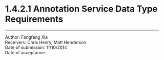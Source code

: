 # 1.4.2.1 Annotation Service Data Type Requirements
------------------------------------------------------------------------------

Author: Fangfang Xia  
Receivers: Chris Henry, Matt Henderson  
Date of submission: 11/10/2014  
Date of acceptance:   


